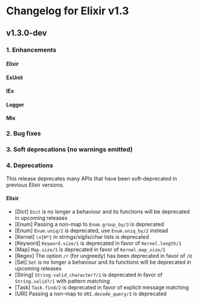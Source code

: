 # Changelog for Elixir v1.3

## v1.3.0-dev

### 1. Enhancements

#### Elixir

#### ExUnit

#### IEx

#### Logger

#### Mix

### 2. Bug fixes

### 3. Soft deprecations (no warnings emitted)

### 4. Deprecations

This release deprecates many APIs that have been soft-deprecated in previous Elixir versions.

#### Elixir

* [Dict] `Dict` is no longer a behaviour and its functions will be deprecated in upcoming releases
* [Enum] Passing a non-map to `Enum.group_by/3` is deprecated
* [Enum] `Enum.uniq/2` is deprecated, use `Enum.uniq_by/2` instead
* [Kernel] `\x{H*}` in strings/sigils/char lists is deprecated
* [Keyword] `Keyword.size/1` is deprecated in favor of `Kernel.length/1`
* [Map] `Map.size/1` is deprecated in favor of `Kernel.map_size/1`
* [Regex] The option `/r` (for ungreedy) has been deprecated in favor of `/U`
* [Set] `Set` is no longer a behaviour and its functions will be deprecated in upcoming releases
* [String] `String.valid_character?/1` is deprecated in favor of `String.valid?/1` with pattern matching
* [Task] `Task.find/2` is deprecated in favor of explicit message matching
* [URI] Passing a non-map to `URI.decode_query/3` is deprecated
